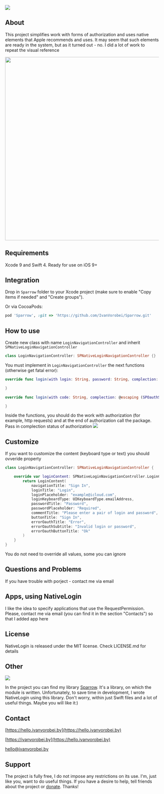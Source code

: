 <img src="https://cdn.rawgit.com/IvanVorobei/NativeLogin/9937ab4f/resources/native-login%20-%20baner%20-%20outline.svg"/>

## About
This project simplifies work with forms of authorization and uses native elements that Apple recommends and uses. It may seem that such elements are ready in the system, but as it turned out - no. I did a lot of work to repeat the visual reference

<img src="https://cdn.rawgit.com/IvanVorobei/RequestPermission/e85814ac/resources/request-permission%20-%20mockup_preview.gif" width="600">

## Requirements
Xcode 9 and Swift 4. Ready for use on iOS 9+

## Integration
Drop in `Sparrow` folder to your Xcode project (make sure to enable "Copy items if needed" and "Create groups").

Or via CocoaPods:
```ruby
pod 'Sparrow', :git => 'https://github.com/IvanVorobei/Sparrow.git'
```
## How to use
Create new class with name `LoginNavigationController` and inherit `SPNativeLoginNavigationController`
```swift
class LoginNavigationController: SPNativeLoginNavigationController {}
```
You must implement in `LoginNavigationController` the next functions (otherwise get fatal error):
```swift
override func login(with login: String, password: String, complection: @escaping (SPOauthState) -> ()) {

}
    
override func login(with code: String, complection: @escaping (SPOauthState) -> ()) {

}
```
Inside the functions, you should do the work with authorization (for example, http requests) and at the end of authorization call the package. Pass in complection status of authorization
<img src="https://cdn.rawgit.com/IvanVorobei/NativeLogin/9937ab4f/resources/native-login%20-%20promo.jpg"/>

## Customize
If you want to customize the content (keyboard type or text) you should ovveride property 
```swift
class LoginNavigationController: SPNativeLoginNavigationController {

    override var loginContent: SPNativeLoginNavigationController.LoginContent {
        return LoginContent(
            navigationTitle: "Sign In",
            loginTitle: "Login",
            loginPlaceholder: "example@icloud.com",
            loginKeyboardType: UIKeyboardType.emailAddress,
            passwordTitle: "Password",
            passwordPlaceholder: "Required",
            commentTitle: "Please enter a pair of login and password",
            buttonTitle: "Sign In",
            errorOauthTitle: "Error",
            errorOauthSubtitle: "Invalid login or password",
            errorOauthButtonTitle: "Ok"
        )
    }
}
```

You do not need to override all values, some you can ignore

## Questions and Problems
If you have trouble with porject - contact me via email

## Apps, using NativeLogin
I like the idea to specify applications that use the RequestPermission. Please, contact me via email (you can find it in the section "Contacts") so that I added app here

## License
NativeLogin is released under the MIT license. Check LICENSE.md for details

## Other
<img src="https://cdn.rawgit.com/IvanVorobei/RequestPermission/e85814ac/resources/powered_by_sparrow.svg"/>

In the project you can find my library [Sparrow](https://github.com/IvanVorobei/Sparrow). It's a library, on which the module is written. Unfortunately, to save time in development, I wrote NativeLogin using this library. Don't worry, within just Swift files and a lot of useful things. Maybe you will like it:)

## Contact
 
[https://hello.ivanvorobei.by](https://hello.ivanvorobei.by)

[https://ivanvorobei.by](https://hello.ivanvorobei.by) 

hello@ivanvorobei.by

## Support
The project is fully free, I do not impose any restrictions on its use. I'm, just like you, want to do useful things. If you have a desire to help, tell friends about the project or [donate](http://ivanvorobei.by/donate). Thanks!
